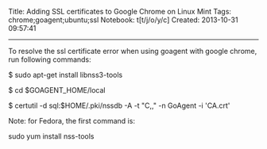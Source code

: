Title: Adding SSL certificates to Google Chrome on Linux Mint
Tags: chrome;goagent;ubuntu;ssl
Notebook: t[t/j/o/y/c]
Created: 2013-10-31 09:57:41

------

To resolve the ssl certificate error when using goagent with google chrome, run following commands:

 

$ sudo apt-get install libnss3-tools

 

$ cd $GOAGENT_HOME/local

 

$ certutil -d sql:$HOME/.pki/nssdb -A -t "C,," -n GoAgent -i 'CA.crt'

 

Note: for Fedora, the first command is:

 

 sudo yum install nss-tools